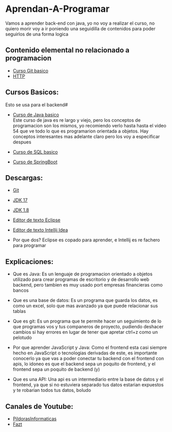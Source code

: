 # Aprendan-A-Programar
Vamos a aprender back-end con java, yo no voy a realizar el curso, no quiero morir
voy a ir poniendo una seguidilla de contenidos para poder seguirlos de una forma logica

## Contenido elemental no relacionado a programacion
* <a href="https://www.youtube.com/watch?v=HiXLkL42tMU">Curso Git basico</a>
* <a href="https://developer.mozilla.org/es/docs/Web/HTTP/Overview">HTTP</a>

## Cursos Basicos:

Esto se usa para el backend#

* <a target="_blank" href="https://youtube.com/playlist?list=PLU8oAlHdN5BktAXdEVCLUYzvDyqRQJ2lk">Curso de Java basico</a> <br>
        Este curso de java es re largo y viejo, pero los conceptos de programacion son los mismos, yo recomiendo verlo hasta
            hasta el video 54 que ve todo lo que es programarion orientada a objetos. Hay conceptos interesantes mas adelante claro
            pero los voy a especificar despues

* <a target="_blank" href="https://www.youtube.com/playlist?list=PLU8oAlHdN5Bmx-LChV4K3MbHrpZKefNwn">Curso de SQL basico</a>
    


* <a target="_blank" href="https://youtube.com/playlist?list=PLU8oAlHdN5Blq85GIxtKjIXdfHPksV_Hm">Curso de SpringBoot</a>
    

## Descargas:
* <a target="_blank" href="https://objects.githubusercontent.com/github-production-release-asset-2e65be/23216272/5cc99ec7-ee82-4076-98be-be4e327603cd?X-Amz-Algorithm=AWS4-HMAC-SHA256&X-Amz-Credential=AKIAIWNJYAX4CSVEH53A%2F20211104%2Fus-east-1%2Fs3%2Faws4_request&X-Amz-Date=20211104T234450Z&X-Amz-Expires=300&X-Amz-Signature=ffc056e1b551097bba3663ac5808e10b5617d8ecc1a300a73f4386a1b38419f4&X-Amz-SignedHeaders=host&actor_id=60203109&key_id=0&repo_id=23216272&response-content-disposition=attachment%3B%20filename%3DGit-2.33.1-64-bit.exe&response-content-type=application%2Foctet-stream"> Git </a>
* <a target="_blank" href="https://download.oracle.com/java/17/latest/jdk-17_windows-x64_bin.msi">JDK 17 </a> 
* <a target="_blank" href="https://download.oracle.com/otn/java/jdk/8u301-b09/d3c52aa6bfa54d3ca74e617f18309292/jdk-8u301-windows-x64.exe?AuthParam=1636063359_db95ee1401ebae12c9708b9034fdbd25">JDK 1.8</a>

* <a target="_blank" href="https://eclipse.c3sl.ufpr.br/oomph/epp/2021-09/R/eclipse-inst-jre-win64.exe">Editor de texto Eclipse</a> 
* <a target="_blank" href="https://download-cdn.jetbrains.com/idea/ideaIC-2021.2.3.exe">Editor de texto Intellij Idea</a>
* Por que dos? Eclipse es copado para aprender, e Intellij es re fachero para programar


## Explicaciones:

* Que es Java:
    Es un lenguaje de programacion orientado a objetos utilizado para crear programas de escritorio y de desarrollo web backend, pero tambien es muy usado 
        port empresas financieras como bancos
* Que es una base de datos:
    Es un programa que guarda los datos, es como un excel, solo que mas avanzado ya que puede relacionar sus tablas

* Que es git:
    Es un programa que te permite hacer un seguimiento de lo que programas vos y tus companeros de proyecto, pudiendo deshacer cambios si hay errores en lugar de tener que apretar ctrl+z como un pelotudo

* Por que aprender JavaScript y Java:
    Como el frontend esta casi siempre hecho en JavaScript o tecnologias derivadas de este, es importante conocerlo ya que vas a poder conectar tu backend con el frontend con apis, lo idoneo es que el backend sepa un poquito de frontend, y el frontend sepa un poquito de backend (y)

* Que es una API:
    Una api es un intermediario entre la base de datos y el frontend, ya que si no estuviera separado tus datos estarian expuestos y te robarian todos tus datos, boludo

## Canales de Youtube:


* <a href="https://www.youtube.com/c/pildorasinformaticas">PildorasInformaticas</a>
* <a href="https://www.youtube.com/c/FaztTech">Fazt</a>
    
